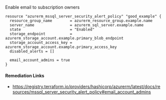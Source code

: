 
Enable email to subscription owners

```hcl
resource "azurerm_mssql_server_security_alert_policy" "good_example" {
  resource_group_name        = azurerm_resource_group.example.name
  server_name                = azurerm_sql_server.example.name
  state                      = "Enabled"
  storage_endpoint           = azurerm_storage_account.example.primary_blob_endpoint
  storage_account_access_key = azurerm_storage_account.example.primary_access_key
  disabled_alerts = []
  
  email_account_admins = true
}
```

#### Remediation Links
 - https://registry.terraform.io/providers/hashicorp/azurerm/latest/docs/resources/mssql_server_security_alert_policy#email_account_admins
        